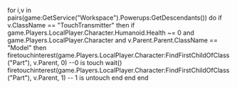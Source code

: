 for i,v in pairs(game:GetService("Workspace").Powerups:GetDescendants()) do
if v.ClassName == "TouchTransmitter" then
if game.Players.LocalPlayer.Character.Humanoid.Health ~= 0 and game.Players.LocalPlayer.Character and v.Parent.Parent.ClassName == "Model" then
firetouchinterest(game.Players.LocalPlayer.Character:FindFirstChildOfClass("Part"), v.Parent, 0) --0 is touch
wait()
firetouchinterest(game.Players.LocalPlayer.Character:FindFirstChildOfClass("Part"), v.Parent, 1) -- 1 is untouch
end
end
end
